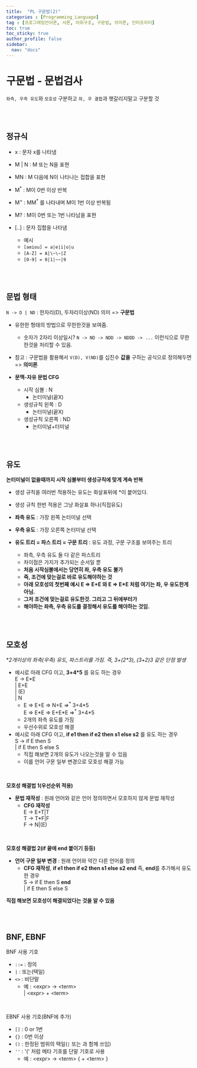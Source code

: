 ```yaml
---
title:  "PL 구문법(2)"
categories : [Programming_Language]
tag : [프로그래밍언어론, 서론, 어휘구조, 구문법, 의미론, 인터프리터]
toc: true
toc_sticky: true
author_profile: false
sidebar:
  nav: "docs"
---
```




# 구문법 - 문법검사

`좌측, 우측 유도`와 `모호성` 구분하고 `좌, 우 결합`과 햇갈리지말고 구분할 것

<br><br>

## 정규식

* x : 문자 x를 나타냄

* M \| N : M 또는 N을 표현

* MN : M 다음에 N이 나타나는 접합을 표현
* M<sup>*</sup> : M이 0번 이상 반복
* M<sup>+</sup> : MM<sup>*</sup> 를 나타내며 M이 1번 이상 반복됨

* M? : M이 0번 또는 1번 나타남을 표현

* [..] : 문자 집합을 나타냄
  * 예시
  * `[aeiou] = a|e|i|o|u`
  * `[A-Z] = A|\~\~|Z`
  * `[0-9] = 0|1|~~|9`

<br><br>

## 문법 형태

`N -> D | ND` : 한자리(D), 두자리이상(ND) 의미 => **구문법**

* 유한한 형태의 방법으로 무한한것을 보여줌.
  * 숫자가 2자리 이상일시? `N -> ND -> NDD -> NDDD -> ...` 이런식으로 무한한것을 처리할 수 있음.

* 참고 : 구문법을 활용해서 `V(D), V(ND)`를 십진수 **값을** 구하는 공식으로 정의해두면 => **의미론**
* **문맥-자유 문법 CFG**
  * 시작 심볼 : N
    * 논터미널(끝X)
  * 생성규칙 왼쪽 : D
    * 논터미널(끝X)
  * 생성규칙 오른쪽 : ND
    * 논터미널+터미널

<br><br>

## 유도

**논터미널이 없을때까지 시작 심볼부터 생성규칙에 맞게 계속 반복**

* 생성 규칙을 여러번 적용하는 유도는 화살표뒤에 *이 붙어있다.
* 생성 규칙 한번 적용은 그냥 화살표 하나(직접유도)

* **좌측 유도** : 가장 왼쪽 논터미널 선택
* **우측 유도** : 가장 오른쪽 논터미널 선택
* **유도 트리 = 파스 트리 = 구문 트리** : 유도 과정, 구문 구조를 보여주는 트리
  * 좌측, 우측 유도 둘 다 같은 파스트리
  * 차이점은 가지가 추가되는 순서일 뿐
  * **처음 시작심볼에서는 당연히 좌, 우측 유도 불가**
  * **즉, 조건에 맞는걸로 바로 유도해야하는 것**
  * **아래 모호성의 첫번째 예시 E => E+E 와 E => E\*E 처럼 여기는 좌, 우 유도한게 아님.**
  * **그저 조건에 맞는걸로 유도한것. 그리고 그 뒤에부터가**
  * **해야하는 좌측, 우측 유도를 결정해서 유도를 해야하는 것임.**

<br><br>

## 모호성

**2개이상의 좌측(우측) 유도, 파스트리를 가짐. 즉, 3+(2\*3), (3+2)*3 같은 단점 발생**

* 예시로 아래 CFG 이고, **3+4*5** 를 유도 하는 경우  
  E -> E\*E  
  	| E+E  
  	| (E)  
  	| N
  * E => E+E => N+E =><sup>\*</sup> 3+4\*5  
    E => E\*E => E+E\*E =><sup>\*</sup> 3+4\*5
  * 2개의 좌측 유도를 가짐
  * 우선수위로 모호성 해결
* 예시로 아래 CFG 이고, **if e1 then if e2 then s1 else s2** 를 유도 하는 경우  
  S -> if E then S  
      | if E then S else S
  * 직접 해보면 2개의 유도가 나오는것을 알 수 있음
  * 이를 언어 구문 일부 변경으로 모호성 해결 가능

<br>

**모호성 해결법 1(우선순위 적용)**

* **문법 재작성** : 원래 언어와 같은 언어 정의하면서 모호하지 않게 문법 재작성
  * **CFG 재작성**  
    E -> E+T|T  
    T -> T*F|F  
    F -> N|(E)

<br>

**모호성 해결법 2(if 끝에 end 붙이기 등등)**

* **언어 구문 일부 변경** : 원래 언어와 약간 다른 언어를 정의
  * **CFG 재작성**, **if e1 then if e2 then s1 else s2 end** 즉, **end**를 추가해서 유도한 경우  
    S -> if E then S **end**  
        | if E then S else S

**직접 해보면 모호성이 해결되었다는 것을 알 수 있음**

<br><br>

## BNF, EBNF

BNF 사용 기호

* `::=` : 정의
* `|` : 또는(택일)
* `<>` : 비단말
  * 예 : \<expr> -> \<term>  
    					 | \<expr> + \<term>

<br>

EBNF 사용 기호(BNF에 추가)

* `[]` : 0 or 1번
* `{}` : 0번 이상
* `()` : 한정된 범위의 택일(`|` 또는 과 함께 쓰임)
* `''` : '(' 처럼 메타 기호를 단말 기호로 사용
  * 예 : \<expr> -> \<term>  { + \<term> }

